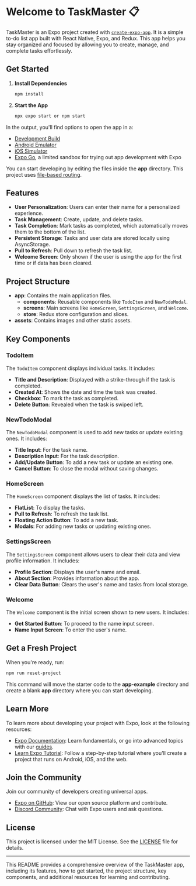 # Welcome to TaskMaster 📋

TaskMaster is an Expo project created with [`create-expo-app`](https://www.npmjs.com/package/create-expo-app). It is a simple to-do list app built with React Native, Expo, and Redux. This app helps you stay organized and focused by allowing you to create, manage, and complete tasks effortlessly.

## Get Started

1. **Install Dependencies**

   ```bash
   npm install
   ```

2. **Start the App**

   ```bash
   npx expo start or npm start
   ```

In the output, you'll find options to open the app in a:

- [Development Build](https://docs.expo.dev/develop/development-builds/introduction/)
- [Android Emulator](https://docs.expo.dev/workflow/android-studio-emulator/)
- [iOS Simulator](https://docs.expo.dev/workflow/ios-simulator/)
- [Expo Go](https://expo.dev/go), a limited sandbox for trying out app development with Expo

You can start developing by editing the files inside the **app** directory. This project uses [file-based routing](https://docs.expo.dev/router/introduction).



## Features

- **User Personalization**: Users can enter their name for a personalized experience.
- **Task Management**: Create, update, and delete tasks.
- **Task Completion**: Mark tasks as completed, which automatically moves them to the bottom of the list.
- **Persistent Storage**: Tasks and user data are stored locally using AsyncStorage.
- **Pull to Refresh**: Pull down to refresh the task list.
- **Welcome Screen**: Only shown if the user is using the app for the first time or if data has been cleared.

## Project Structure

- **app**: Contains the main application files.
  - **components**: Reusable components like `TodoItem` and `NewTodoModal`.
  - **screens**: Main screens like `HomeScreen`, `SettingsScreen`, and `Welcome`.
  - **store**: Redux store configuration and slices.
- **assets**: Contains images and other static assets.

## Key Components

### TodoItem

The `TodoItem` component displays individual tasks. It includes:

- **Title and Description**: Displayed with a strike-through if the task is completed.
- **Created At**: Shows the date and time the task was created.
- **Checkbox**: To mark the task as completed.
- **Delete Button**: Revealed when the task is swiped left.

### NewTodoModal

The `NewTodoModal` component is used to add new tasks or update existing ones. It includes:

- **Title Input**: For the task name.
- **Description Input**: For the task description.
- **Add/Update Button**: To add a new task or update an existing one.
- **Cancel Button**: To close the modal without saving changes.

### HomeScreen

The `HomeScreen` component displays the list of tasks. It includes:

- **FlatList**: To display the tasks.
- **Pull to Refresh**: To refresh the task list.
- **Floating Action Button**: To add a new task.
- **Modals**: For adding new tasks or updating existing ones.

### SettingsScreen

The `SettingsScreen` component allows users to clear their data and view profile information. It includes:

- **Profile Section**: Displays the user's name and email.
- **About Section**: Provides information about the app.
- **Clear Data Button**: Clears the user's name and tasks from local storage.

### Welcome

The `Welcome` component is the initial screen shown to new users. It includes:

- **Get Started Button**: To proceed to the name input screen.
- **Name Input Screen**: To enter the user's name.

## Get a Fresh Project

When you're ready, run:

```bash
npm run reset-project
```

This command will move the starter code to the **app-example** directory and create a blank **app** directory where you can start developing.

## Learn More

To learn more about developing your project with Expo, look at the following resources:

- [Expo Documentation](https://docs.expo.dev/): Learn fundamentals, or go into advanced topics with our [guides](https://docs.expo.dev/guides).
- [Learn Expo Tutorial](https://docs.expo.dev/tutorial/introduction/): Follow a step-by-step tutorial where you'll create a project that runs on Android, iOS, and the web.

## Join the Community

Join our community of developers creating universal apps.

- [Expo on GitHub](https://github.com/expo/expo): View our open source platform and contribute.
- [Discord Community](https://chat.expo.dev): Chat with Expo users and ask questions.

## License

This project is licensed under the MIT License. See the [LICENSE](LICENSE) file for details.

---

This README provides a comprehensive overview of the TaskMaster app, including its features, how to get started, the project structure, key components, and additional resources for learning and contributing.